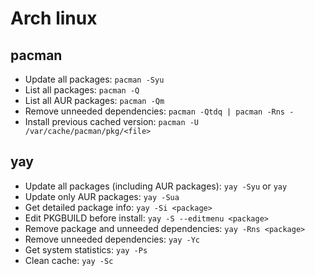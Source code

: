# Arch linux

## pacman
 - Update all packages: `pacman -Syu`
 - List all packages: `pacman -Q`
 - List all AUR packages: `pacman -Qm`
 - Remove unneeded dependencies: `pacman -Qtdq | pacman -Rns -`
 - Install previous cached version: `pacman -U /var/cache/pacman/pkg/<file>`

## yay
 - Update all packages (including AUR packages): `yay -Syu` or `yay`
 - Update only AUR packages: `yay -Sua`
 - Get detailed package info: `yay -Si <package>`
 - Edit PKGBUILD before install: `yay -S --editmenu <package>`
 - Remove package and unneeded dependencies: `yay -Rns <package>`
 - Remove unneeded dependencies: `yay -Yc`
 - Get system statistics: `yay -Ps`
 - Clean cache: `yay -Sc`
